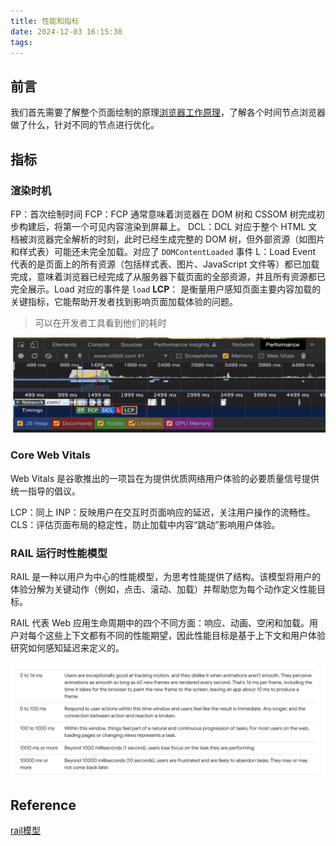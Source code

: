 ```yaml
---
title: 性能和指标
date: 2024-12-03 16:15:30
tags:
---
```


## 前言

我们首先需要了解整个页面绘制的原理[浏览器工作原理](浏览器工作原理.md)，了解各个时间节点浏览器做了什么，针对不同的节点进行优化。


## 指标

### 渲染时机

FP：首次绘制时间
FCP：FCP 通常意味着浏览器在 DOM 树和 CSSOM 树完成初步构建后，将第一个可见内容渲染到屏幕上。
DCL：DCL 对应于整个 HTML 文档被浏览器完全解析的时刻，此时已经生成完整的 DOM 树，但外部资源（如图片和样式表）可能还未完全加载。对应了 `DOMContentLoaded` 事件
L：Load Event 代表的是页面上的所有资源（包括样式表、图片、JavaScript 文件等）都已加载完成，意味着浏览器已经完成了从服务器下载页面的全部资源，并且所有资源都已完全展示。Load 对应的事件是 `load`
**LCP**： 是衡量用户感知页面主要内容加载的关键指标，它能帮助开发者找到影响页面加载体验的问题。

> 可以在开发者工具看到他们的耗时

![](attachment/Pasted%20image%2020241130115558.png)

### Core Web Vitals

Web Vitals 是谷歌推出的一项旨在为提供优质网络用户体验的必要质量信号提供统一指导的倡议。

LCP：同上
INP：反映用户在交互时页面响应的延迟，关注用户操作的流畅性。
CLS：评估页面布局的稳定性，防止加载中内容“跳动”影响用户体验。


### RAIL 运行时性能模型

RAIL 是一种以用户为中心的性能模型，为思考性能提供了结构。该模型将用户的体验分解为关键动作（例如，点击、滚动、加载）并帮助您为每个动作定义性能目标。

RAIL 代表 Web 应用生命周期中的四个不同方面：响应、动画、空闲和加载。用户对每个这些上下文都有不同的性能期望，因此性能目标是基于上下文和用户体验研究如何感知延迟来定义的。

![](attachment/Pasted%20image%2020241202164449.png)



## Reference

[rail模型](https://web.dev/articles/rail)